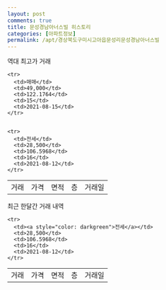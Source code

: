 ```yaml
---
layout: post
comments: true
title: 문성경남아너스빌 히스토리
categories: [아파트정보]
permalink: /apt/경상북도구미시고아읍문성리문성경남아너스빌
---
```


역대 최고가 거래
<table class="sortable">
    <tr>
      <td>거래</td>
      <td>가격</td>
      <td>면적</td>
      <td>층</td>
      <td>거래일</td>
    </tr>
    
    <tr>
      <td>매매</td>
      <td>49,000</td>
      <td>122.1764</td>
      <td>15</td>
      <td>2021-08-15</td>
    </tr>
        
    
    <tr>
      <td>전세</td>
      <td>28,500</td>
      <td>106.5968</td>
      <td>16</td>
      <td>2021-08-12</td>
    </tr>
        
    
</table>

최근 한달간 거래 내역

<font size='small'>
<table class="sortable">
    <tr>
      <td>거래</td>
      <td>가격</td>
      <td>면적</td>
      <td>층</td>
      <td>거래일</td>
    </tr>

    <tr>
      <td><a style="color: darkgreen">전세</a></td>
      <td>28,500</td>
      <td>106.5968</td>
      <td>16</td>
      <td>2021-08-12</td>
    </tr>
      
</table>
</font>

